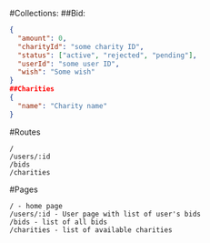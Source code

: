 #Collections:
##Bid:
```json
{
  "amount": 0,
  "charityId": "some charity ID",
  "status": ["active", "rejected", "pending"],
  "userId": "some user ID",
  "wish": "Some wish"
}
##Charities
{
  "name": "Charity name"
}
```

#Routes
```
/
/users/:id
/bids
/charities
```

#Pages
```
/ - home page
/users/:id - User page with list of user's bids
/bids - list of all bids
/charities - list of available charities
```

